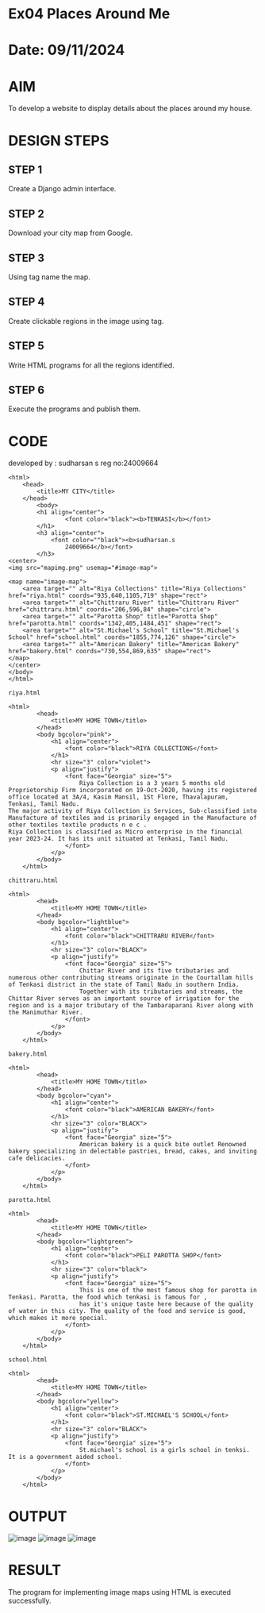 # Ex04 Places Around Me
# Date: 09/11/2024
# AIM
To develop a website to display details about the places around my house.

# DESIGN STEPS
## STEP 1
Create a Django admin interface.

## STEP 2
Download your city map from Google.

## STEP 3
Using <map> tag name the map.

## STEP 4
Create clickable regions in the image using <area> tag.

## STEP 5
Write HTML programs for all the regions identified.

## STEP 6
Execute the programs and publish them.

# CODE
developed by : sudharsan s
reg no:24009664
```
<html>
    <head>
        <title>MY CITY</title>
    </head>
        <body>
        <h1 align="center">
                <font color="black"><b>TENKASI</b></font>
        </h1>
        <h3 align="center">
            <font color=""black"><b>sudharsan.s
                24009664</b></font>
        </h3>
<center>
<img src="mapimg.png" usemap="#image-map">

<map name="image-map">
    <area target="" alt="Riya Collections" title="Riya Collections" href="riya.html" coords="935,640,1105,719" shape="rect">
    <area target="" alt="Chittraru River" title="Chittraru River" href="chittraru.html" coords="206,596,84" shape="circle">
    <area target="" alt="Parotta Shop" title="Parotta Shop" href="parotta.html" coords="1342,405,1484,451" shape="rect">
    <area target="" alt="St.Michael's School" title="St.Michael's School" href="school.html" coords="1855,774,126" shape="circle">
    <area target="" alt="American Bakery" title="American Bakery" href="bakery.html" coords="730,554,869,635" shape="rect">
</map>
</center>
</body>
</html>

riya.html

<html>
        <head>
            <title>MY HOME TOWN</title>
        </head>
        <body bgcolor="pink">
            <h1 align="center">
                <font color="black">RIYA COLLECTIONS</font>
            </h1>
            <hr size="3" color="violet">
            <p align="justify">
                <font face="Georgia" size="5">
                    Riya Collection is a 3 years 5 months old Proprietorship Firm incorporated on 19-Oct-2020, having its registered office located at 3A/4, Kasim Mansil, 1St Flore, Thavalapuram, Tenkasi, Tamil Nadu.
The major activity of Riya Collection is Services, Sub-classified into Manufacture of textiles and is primarily engaged in the Manufacture of other textiles textile products n e c .
Riya Collection is classified as Micro enterprise in the financial year 2023-24. It has its unit situated at Tenkasi, Tamil Nadu.
                </font>
            </p>
        </body>
    </html>

chittraru.html

<html>
        <head>
            <title>MY HOME TOWN</title>
        </head>
        <body bgcolor="lightblue">
            <h1 align="center">
                <font color="black">CHITTRARU RIVER</font>
            </h1>
            <hr size="3" color="BLACK">
            <p align="justify">
                <font face="Georgia" size="5">
                    Chittar River and its five tributaries and numerous other contributing streams originate in the Courtallam hills of Tenkasi district in the state of Tamil Nadu in southern India. 
                    Together with its tributaries and streams, the Chittar River serves as an important source of irrigation for the region and is a major tributary of the Tambaraparani River along with the Manimuthar River.
                </font>
            </p>
        </body>
    </html>

bakery.html

<html>
        <head>
            <title>MY HOME TOWN</title>
        </head>
        <body bgcolor="cyan">
            <h1 align="center">
                <font color="black">AMERICAN BAKERY</font>
            </h1>
            <hr size="3" color="BLACK">
            <p align="justify">
                <font face="Georgia" size="5">
                    American bakery is a quick bite outlet Renowned bakery specializing in delectable pastries, bread, cakes, and inviting cafe delicacies.
                </font>
            </p>
        </body>
    </html>

parotta.html

<html>
        <head>
            <title>MY HOME TOWN</title>
        </head>
        <body bgcolor="lightgreen">
            <h1 align="center">
                <font color="black">PELI PAROTTA SHOP</font>
            </h1>
            <hr size="3" color="black">
            <p align="justify">
                <font face="Georgia" size="5">
                    This is one of the most famous shop for parotta in Tenkasi. Parotta, the food which tenkasi is famous for ,
                    has it's unique taste here because of the quality of water in this city. The quality of the food and service is good, which makes it more special.
                </font>
            </p>
        </body>
    </html>

school.html

<html>
        <head>
            <title>MY HOME TOWN</title>
        </head>
        <body bgcolor="yellow">
            <h1 align="center">
                <font color="black">ST.MICHAEL'S SCHOOL</font>
            </h1>
            <hr size="3" color="BLACK">
            <p align="justify">
                <font face="Georgia" size="5">
                    St.michael's school is a girls school in tenksi. It is a government aided school.          
                </font>
            </p>
        </body>
    </html>
```


# OUTPUT
![image](https://github.com/user-attachments/assets/ac4148c2-4d48-48a6-afaa-3ffb801c4acf)
![image](https://github.com/user-attachments/assets/6e9a7295-30a2-44f7-821b-db305a07dd0e)
![image](https://github.com/user-attachments/assets/f4b02573-9260-4c7e-b214-b6fcbb55b5bc)


# RESULT
The program for implementing image maps using HTML is executed successfully.
